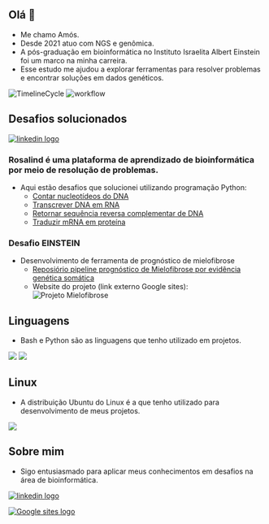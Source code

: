 ## Olá 👋
- Me chamo Amós.
- Desde 2021 atuo com NGS e genômica.
- A pós-graduação em bioinformática no Instituto Israelita Albert Einstein foi um marco na minha carreira.
- Esse estudo me ajudou a explorar ferramentas para resolver problemas e encontrar soluções em dados genéticos.

![TimelineCycle](https://github.com/user-attachments/assets/6f296338-edfc-4eb2-9d14-7b67e3addc98)
![workflow](https://github.com/user-attachments/assets/a8e6b7d7-0e4d-4bf3-bdb0-b8806d1ef524)

## Desafios solucionados
[![linkedin logo](https://rosalind.info/static/img/logo.png?v=1637535648)](https://rosalind.info/problems/list-view/)
### Rosalind é uma plataforma de aprendizado de bioinformática por meio de resolução de problemas.
- Aqui estão desafios que solucionei utilizando programação Python:
  - [Contar nucleotídeos do DNA](https://github.com/bioinfoamos01/rosalind_challenges?tab=readme-ov-file#contar-nucleot%C3%ADdeos-do-dna)
  - [Transcrever DNA em RNA](https://github.com/bioinfoamos01/rosalind_challenges?tab=readme-ov-file#contar-nucleot%C3%ADdeos-do-dna)
  - [Retornar sequência reversa complementar de DNA](https://github.com/bioinfoamos01/rosalind_challenges/blob/main/README.md#retornar-sequ%C3%AAncia-reversa-complementar-de-dna)
  - [Traduzir mRNA em proteína](https://github.com/bioinfoamos01/rosalind_challenges/blob/main/README.md#retornar-sequ%C3%AAncia-reversa-complementar-de-dna)

### Desafio EINSTEIN
  - Desenvolvimento de ferramenta de prognóstico de mielofibrose
      - [Reposiório pipeline prognóstico de Mielofibrose por evidência genética somática](https://github.com/bioinfoamos01/mfsomatica_var)
      - Website do projeto (link externo Google sites):
      ![Projeto Mielofibrose](https://github.com/user-attachments/assets/7fa65681-cf36-473f-8504-ae320c3055dc)

## Linguagens 
- Bash e Python são as linguagens que tenho utilizado em projetos.

<img src="https://img.shields.io/badge/python-3670A0?style=for-the-badge&logo=python&logoColor=ffdd54"/>  <img src="https://img.shields.io/badge/BASH-%20The%20born%20again%20shell-6b8e23?style=for-the-badge&logo=GNU%20BASH&logoColor=ffdd54"/> 

## Linux 
- A distribuição Ubuntu do Linux é a que tenho utilizado para desenvolvimento de meus projetos.
<img src="https://img.shields.io/badge/Ubuntu-E95420?style=for-the-badge&logo=Ubuntu&logoColor=white"/>

## Sobre mim
- Sigo entusiasmado para aplicar meus conhecimentos em desafios na área de bioinformática.

[![linkedin logo](https://img.shields.io/badge/%40-Linkedin-blue)](https://www.linkedin.com/in/amos-eduardo/)

[![Google sites logo](https://img.shields.io/badge/%40-Meus%20Projetos%20Google%20Site-orange)](https://sites.google.com/view/amosedu)
